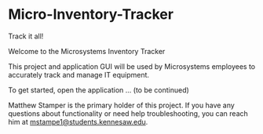 # Micro-Inventory-Tracker
Track it all!

Welcome to the Microsystems Inventory Tracker

This project and application GUI will be used by Microsystems employees to accurately track and manage IT equipment.

To get started, open the application ... (to be continued)


Matthew Stamper is the primary holder of this project. If you have any questions about functionality or need help troubleshooting, you can reach him at mstampe1@students.kennesaw.edu.